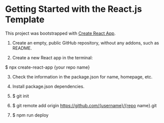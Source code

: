 # Getting Started with the React.js Template

This project was bootstrapped with [Create React App](https://github.com/facebook/create-react-app).

1. Create an empty, public GitHub repository, without any addons, such as README.

2. Create a new React app in the terminal:

$ npx create-react-app {your repo name}

3. Check the information in the package.json for name, homepage, etc.

4. Install package.json dependencies.

5. $ git init

6. $ git remote add origin https://github.com/{username}/{repo name}.git

7. $ npm run deploy